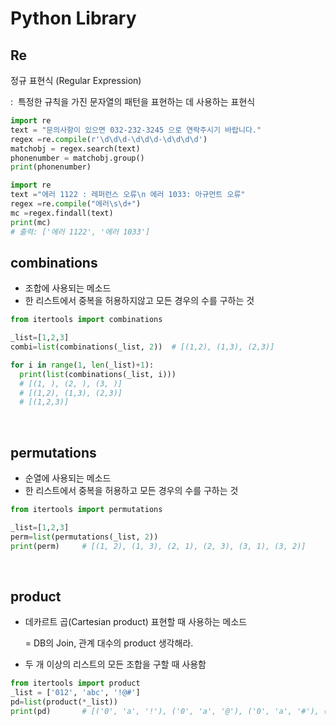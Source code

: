 # Python Library



## Re

정규 표현식 (Regular Expression)

:  특정한 규칙을 가진 문자열의 패턴을 표현하는 데 사용하는 표현식 

```python
import re
text = "문의사항이 있으면 032-232-3245 으로 연락주시기 바랍니다."
regex =re.compile(r'\d\d\d-\d\d\d-\d\d\d\d')
matchobj = regex.search(text)
phonenumber = matchobj.group()
print(phonenumber)  
```

```python
import re
text ="에러 1122 : 레퍼런스 오류\n 에러 1033: 아규먼트 오류"
regex =re.compile("에러\s\d+")
mc =regex.findall(text)
print(mc)
# 출력: ['에러 1122', '에러 1033']
```

## combinations

- 조합에 사용되는 메소드 
- 한 리스트에서 중복을 허용하지않고 모든 경우의 수를 구하는 것

```python
from itertools import combinations

_list=[1,2,3]
combi=list(combinations(_list, 2))	# [(1,2), (1,3), (2,3)]

for i in range(1, len(_list)+1):
  print(list(combinations(_list, i)))
  # [(1, ), (2, ), (3, )]
  # [(1,2), (1,3), (2,3)]
  # [(1,2,3)]
```

</br>

## permutations

- 순열에 사용되는 메소드
- 한 리스트에서 중복을 허용하고 모든 경우의 수를 구하는 것

```python
from itertools import permutations

_list=[1,2,3]
perm=list(permutations(_list, 2))
print(perm)		# [(1, 2), (1, 3), (2, 1), (2, 3), (3, 1), (3, 2)]
```

</br>

## product

- 데카르트 곱(Cartesian product) 표현할 때 사용하는 메소드 

  	= DB의 Join, 관계 대수의 product 생각해라.

- 두 개 이상의 리스트의 모든 조합을 구할 때 사용함

```python
from itertools import product
_list = ['012', 'abc', '!@#']
pd=list(product(*_list))
print(pd)		# [('0', 'a', '!'), ('0', 'a', '@'), ('0', 'a', '#'), ('0', 'b', '!'), ... , ('2', 'c', '#')]
```